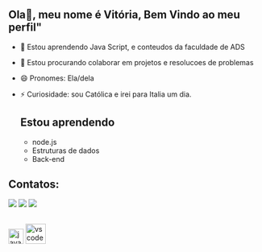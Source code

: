 ## Ola👋, meu nome é Vitória, Bem Vindo ao meu perfil"

- 🌱 Estou aprendendo Java Script, e conteudos da faculdade de ADS
- 👯 Estou procurando colaborar em projetos e resolucoes de problemas
- 😄 Pronomes: Ela/dela
- ⚡ Curiosidade: sou Católica e irei para Italia um dia.

  ## Estou aprendendo
  - node.js
  - Estruturas de dados
  - Back-end

## Contatos:

<div>
<a href="https://instagram.com/girly_vitoria" target="_blank"><img loading="lazy" src="https://img.shields.io/badge/-Instagram-%23E4405F?style=for-the-badge&logo=instagram&logoColor=white" target="_blank"></a>
<a href = "vivitoiaromero@gmail.com"><img loading="lazy" src="https://img.shields.io/badge/Gmail-D14836?style=for-the-badge&logo=gmail&logoColor=white" target="_blank"></a>
<a href="https://www.linkedin.com/in/vitoria-romero-07b001279" target="_blank"><img loading="lazy" src="https://img.shields.io/badge/-LinkedIn-%230077B5?style=for-the-badge&logo=linkedin&logoColor=white" target="_blank"></a>   
</div>

##
 <img src="https://cdn.jsdelivr.net/gh/devicons/devicon/icons/javascript/javascript-original.svg" height="30" alt="javascript logo"  />  <img src="https://cdn.jsdelivr.net/gh/devicons/devicon/icons/vscode/vscode-original.svg" height="40" alt="vscode logo"  />
  <img width="13" />  
